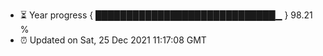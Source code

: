 - ⏳ Year progress { █████████████████████████████▁ } 98.21 %
- ⏰ Updated on Sat, 25 Dec 2021 11:17:08 GMT

